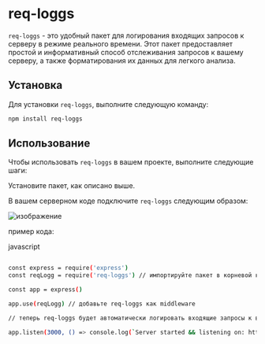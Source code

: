# req-loggs

`req-loggs` - это удобный пакет для логирования входящих запросов к серверу в режиме реального времени. Этот пакет предоставляет простой и информативный способ отслеживания запросов к вашему серверу, а также форматирования их данных для легкого анализа.

## Установка

Для установки `req-loggs`, выполните следующую команду:

```bash
npm install req-loggs
```

## Использование
Чтобы использовать `req-loggs` в вашем проекте, выполните следующие шаги:

Установите пакет, как описано выше.

В вашем серверном коде подключите `req-loggs` следующим образом:

![изображение](https://i.ibb.co/kB2p88R/image.png)

пример кода:

javascript
```bash

const express = require('express')
const reqLogg = require('req-loggs') // импортируйте пакет в корневой компонент express сервера

const app = express()

app.use(reqLogg) // добавьте req-loggs как middleware

// теперь req-loggs будет автоматически логировать входящие запросы к вашему серверу и выводить информацию в консоль.

app.listen(3000, () => console.log(`Server started && listening on: http://localhost:3000`))

```
